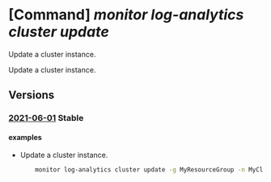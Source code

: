# [Command] _monitor log-analytics cluster update_

Update a cluster instance.

Update a cluster instance.

## Versions

### [2021-06-01](/Resources/mgmt-plane/L3N1YnNjcmlwdGlvbnMve30vcmVzb3VyY2Vncm91cHMve30vcHJvdmlkZXJzL21pY3Jvc29mdC5vcGVyYXRpb25hbGluc2lnaHRzL2NsdXN0ZXJzL3t9/2021-06-01.xml) **Stable**

<!-- mgmt-plane /subscriptions/{}/resourcegroups/{}/providers/microsoft.operationalinsights/clusters/{} 2021-06-01 -->

#### examples

- Update a cluster instance.
    ```bash
        monitor log-analytics cluster update -g MyResourceGroup -n MyCluster --key-vault-uri https://myvault.vault.azure.net/ --key-name my-key --key-version fe0adcedd8014aed9c22e9aefb81a1ds --sku-capacity 1000
    ```
